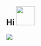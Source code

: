 <h2> Hi <img src="https://img.528528.xyz/cdn/giphy.gif" width="50"></h2>
<img align="center" src="https://github-readme-stats.vercel.app/api/top-langs/?username=ccoder64" />
